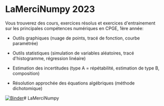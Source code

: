 # LaMerciNumpy 2023

Vous trouverez des cours, exercices résolus et exercices d'entrainement sur les principales compétences numériques en CPGE, 1ère année:

- Outils graphiques (nuage de points, tracé de fonction, courbe paramétrée)

- Outils statistiques (simulation de variables aléatoires, tracé d'histogramme, régression linéaire)

- Estimation des incertitudes (type A = répétabilité, estimation de type B, composition)

- Résolution approchée des équations algébriques (méthode dichotomique)

[![Binder](https://mybinder.org/badge_logo.svg)](https://mybinder.org/v2/gh/fkiaru/LaMerciNumpy/HEAD?filepath=CompetencesNumeriques.ipynb)# LaMerciNumpy

